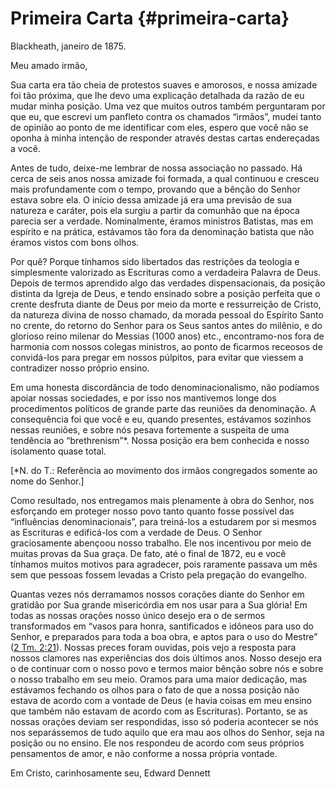 # Primeira Carta {#primeira-carta}

Blackheath, janeiro de 1875.

Meu amado irmão,

Sua carta era tão cheia de protestos suaves e amorosos, e nossa amizade foi tão próxima, que lhe devo uma explicação detalhada da razão de eu mudar minha posição. Uma vez que muitos outros também perguntaram por que eu, que escrevi um panfleto contra os chamados “irmãos”, mudei tanto de opinião ao ponto de me identificar com eles, espero que você não se oponha à minha intenção de responder através destas cartas endereçadas a você.

Antes de tudo, deixe-me lembrar de nossa associação no passado. Há cerca de seis anos nossa amizade foi formada, a qual continuou e cresceu mais profundamente com o tempo, provando que a bênção do Senhor estava sobre ela. O início dessa amizade já era uma previsão de sua natureza e caráter, pois ela surgiu a partir da comunhão que na época parecia ser a verdade. Nominalmente, éramos ministros Batistas, mas em espírito e na prática, estávamos tão fora da denominação batista que não éramos vistos com bons olhos.

Por quê? Porque tínhamos sido libertados das restrições da teologia e simplesmente valorizado as Escrituras como a verdadeira Palavra de Deus. Depois de termos aprendido algo das verdades dispensacionais, da posição distinta da Igreja de Deus, e tendo ensinado sobre a posição perfeita que o crente desfruta diante de Deus por meio da morte e ressurreição de Cristo, da natureza divina de nosso chamado, da morada pessoal do Espírito Santo no crente, do retorno do Senhor para os Seus santos antes do milênio, e do glorioso reino milenar do Messias (1000 anos) etc., encontramo-nos fora de harmonia com nossos colegas ministros, ao ponto de ficarmos receosos de convidá-los para pregar em nossos púlpitos, para evitar que viessem a contradizer nosso próprio ensino.

Em uma honesta discordância de todo denominacionalismo, não podíamos apoiar nossas sociedades, e por isso nos mantivemos longe dos procedimentos políticos de grande parte das reuniões da denominação. A consequência foi que você e eu, quando presentes, estávamos sozinhos nessas reuniões, e sobre nós pesava fortemente a suspeita de uma tendência ao “brethrenism”*. Nossa posição era bem conhecida e nosso isolamento quase total.

[*N. do T.: Referência ao movimento dos irmãos congregados somente ao nome do Senhor.]

Como resultado, nos entregamos mais plenamente à obra do Senhor, nos esforçando em proteger nosso povo tanto quanto fosse possível das “influências denominacionais”, para treiná-los a estudarem por si mesmos as Escrituras e edificá-los com a verdade de Deus. O Senhor graciosamente abençoou nosso trabalho. Ele nos incentivou por meio de muitas provas da Sua graça. De fato, até o final de 1872, eu e você tínhamos muitos motivos para agradecer, pois raramente passava um mês sem que pessoas fossem levadas a Cristo pela pregação do evangelho.

Quantas vezes nós derramamos nossos corações diante do Senhor em gratidão por Sua grande misericórdia em nos usar para a Sua glória! Em todas as nossas orações nosso único desejo era o de sermos transformados em “vasos para honra, santificados e idôneos para uso do Senhor, e preparados para toda a boa obra, e aptos para o uso do Mestre” ([2 Tm. 2:21](http://bibliaonline.com.br/acf/2tm/2/21)). Nossas preces foram ouvidas, pois vejo a resposta para nossos clamores nas experiências dos dois últimos anos. Nosso desejo era o de continuar com o nosso povo e termos maior bênção sobre nós e sobre o nosso trabalho em seu meio. Oramos para uma maior dedicação, mas estávamos fechando os olhos para o fato de que a nossa posição não estava de acordo com a vontade de Deus (e havia coisas em meu ensino que também não estavam de acordo com as Escrituras). Portanto, se as nossas orações deviam ser respondidas, isso só poderia acontecer se nós nos separássemos de tudo aquilo que era mau aos olhos do Senhor, seja na posição ou no ensino. Ele nos respondeu de acordo com seus próprios pensamentos de amor, e não conforme a nossa própria vontade.

Em Cristo, carinhosamente seu, Edward Dennett